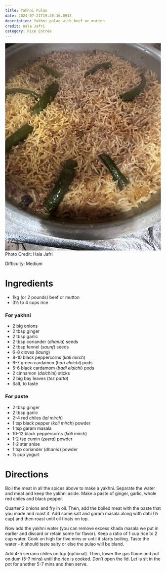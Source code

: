 ```yaml
---
title: Yakhni Pulao
date: 2024-07-21T19:20:16.091Z
description: Yakhni pulao with beef or mutton
credit: Hala Jafri
category: Rice Entrée
---
```

![](yakhni-pulao.jpeg)
Photo Credit: Hala Jafri

Difficulty: Medium

# Ingredients
* 1kg (or 2 pounds) beef or mutton
* 3½ to 4 cups rice

### For yakhni
* 2 big onions
* 2 tbsp ginger
* 2 tbsp garlic
* 2 tbsp coriander (_dhania_) seeds
* 2 tbsp fennel (_saunf_) seeds
* 6-8 cloves (_laung_)
* 8-10 black peppercorns (_kali mirch_)
* 6-7 green cardamon (_hari elaichi_) pods
* 5-6 black cardamom (_badi elaichi_) pods
* 2 cinnamon (_dalchini_) sticks
* 2 big bay leaves (_tez patta_)
* Salt, to taste

### For paste
* 2 tbsp ginger
* 2 tbsp garlic
* 2-4 red chiles (_lal mirch_)
* 1 tsp black pepper (_kali mirch_) powder
* 1 tsp garam masala
* 10-12 black peppercorns (_kali mirch_)
* 1-2 tsp cumin (_zeera_) powder
* 1-2 star anise
* 1 tsp coriander (_dhania_) powder
* ½ cup yogurt

# Directions
Boil the meat in all the spices above to make a yakhni. Separate the water and meat and keep the yakhni aside. Make a paste of ginger, garlic, whole red chiles and black pepper.

Quarter 2 onions and fry in oil. Then, add the boiled meat with the paste that you made and roast it. Add some salt and garam masala along with dahi (½ cup) and then roast until oil floats on top.

Now add the yakhni water (you can remove excess khada masala we put in earlier and discard or retain some for flavor). Keep a ratio of 1 cup rice to 2 cup water. Cook on high for five mins or until it starts boiling. Taste the water - it should taste salty or else the pulao will be bland.

Add 4-5 serrano chiles on top (optional). Then, lower the gas flame and put on dum (5-7 mins) until the rice is cooked. Don’t open the lid. Let is sit in the pot for another 5-7 mins and then serve.
